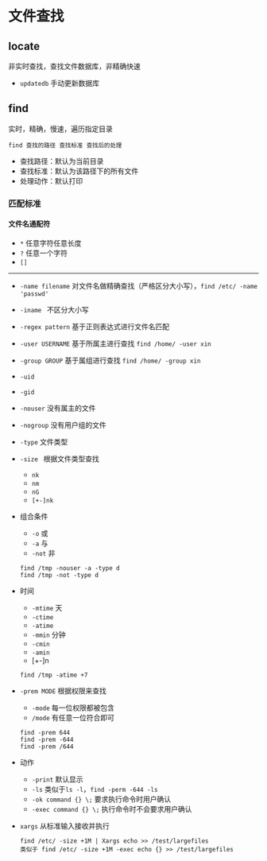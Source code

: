 # 文件查找

## locate 

非实时查找，查找文件数据库，非精确快速

* `updatedb` 手动更新数据库

## find

实时，精确，慢速，遍历指定目录

`find 查找的路径 查找标准 查找后的处理`

* 查找路径：默认为当前目录
* 查找标准：默认为该路径下的所有文件
* 处理动作：默认打印

### 匹配标准

#### 文件名通配符

* `*` 任意字符任意长度
*  `?` 任意一个字符
* `[]`

***

- `-name filename` 对文件名做精确查找（严格区分大小写），`find /etc/ -name 'passwd'`

- `-iname ` 不区分大小写

- `-regex pattern` 基于正则表达式进行文件名匹配

- `-user USERNAME` 基于所属主进行查找 `find /home/ -user xin` 

- `-group GROUP` 基于属组进行查找 `find /home/ -group xin`

- `-uid` 

- `-gid`

- `-nouser` 没有属主的文件

- `-nogroup` 没有用户组的文件

- `-type` 文件类型

- `-size ` 根据文件类型查找

  - `nk`
  - `nm`
  - `nG`
  - `[+-]nk`

- 组合条件

  - `-o` 或
  - `-a` 与
  - `-not` 非

  ````shell
  find /tmp -nouser -a -type d
  find /tmp -not -type d
  ````

* 时间

  * `-mtime` 天
  * `-ctime `
  * `-atime`
  * `-mmin` 分钟
  * `-cmin`
  * `-amin`
  * [+-]n

  `find /tmp -atime +7`

* `-prem MODE` 根据权限来查找

  * `-mode` 每一位权限都被包含
  * `/mode` 有任意一位符合即可 

  ````shell
  find -prem 644
  find -prem -644
  find -prem /644
  ````

* 动作

  * `-print` 默认显示
  * `-ls` 类似于`ls -l`，`find -perm -644 -ls`
  * `-ok command {} \;` 要求执行命令时用户确认
  * `-exec command {} \;` 执行命令时不会要求用户确认

* `xargs` 从标准输入接收并执行

  ```shell
  find /etc/ -size +1M | Xargs echo >> /test/largefiles
  类似于 find /etc/ -size +1M -exec echo {} >> /test/largefiles
  ```

  ​







